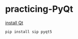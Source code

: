 # practicing-PyQt

[install Qt](https://www.qt.io/download-qt-installer)

```
pip install sip pyqt5
```
